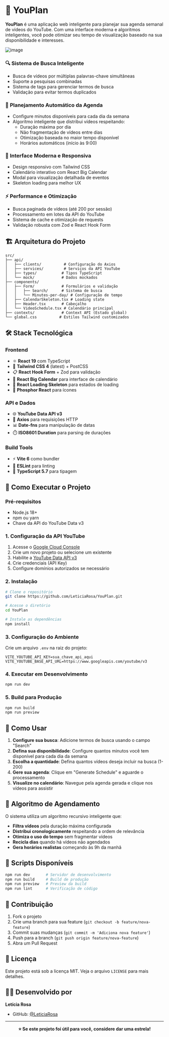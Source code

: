 # 🎥 YouPlan

**YouPlan** é uma aplicação web inteligente para planejar sua agenda semanal de vídeos do YouTube. Com uma interface moderna e algoritmos inteligentes, você pode otimizar seu tempo de visualização baseado na sua disponibilidade e interesses.

![image](https://github.com/user-attachments/assets/be08c76e-2334-4539-816e-88f625e72fe1)

### 🔍 **Sistema de Busca Inteligente**

- Busca de vídeos por múltiplas palavras-chave simultâneas
- Suporte a pesquisas combinadas
- Sistema de tags para gerenciar termos de busca
- Validação para evitar termos duplicados

### 📅 **Planejamento Automático da Agenda**

- Configure minutos disponíveis para cada dia da semana
- Algoritmo inteligente que distribui vídeos respeitando:
  - Duração máxima por dia
  - Não fragmentação de vídeos entre dias
  - Otimização baseada no maior tempo disponível
  - Horários automáticos (início às 9:00)

### 🎯 **Interface Moderna e Responsiva**

- Design responsivo com Tailwind CSS
- Calendário interativo com React Big Calendar
- Modal para visualização detalhada de eventos
- Skeleton loading para melhor UX

### ⚡ **Performance e Otimização**

- Busca paginada de vídeos (até 200 por sessão)
- Processamento em lotes da API do YouTube
- Sistema de cache e otimização de requests
- Validação robusta com Zod e React Hook Form

## 🏗️ Arquitetura do Projeto

```
src/
├── api/
│   ├── clients/          # Configuração do Axios
│   ├── services/         # Serviços da API YouTube
│   ├── types/           # Tipos TypeScript
│   └── mock/            # Dados mockados
├── components/
│   ├── Form/            # Formulários e validação
│   │   ├── Search/      # Sistema de busca
│   │   └── Minutes-per-day/ # Configuração de tempo
│   ├── CalendarSkeleton.tsx # Loading state
│   ├── Header.tsx       # Cabeçalho
│   └── VideoSchedule.tsx # Calendário principal
├── contexts/            # Context API (Estado global)
└── global.css          # Estilos Tailwind customizados
```

## 🛠️ Stack Tecnológica

### **Frontend**

- ⚛️ **React 19** com TypeScript
- 🎨 **Tailwind CSS 4** (latest) + PostCSS
- 📋 **React Hook Form** + Zod para validação
- 📅 **React Big Calendar** para interface de calendário
- 🔄 **React Loading Skeleton** para estados de loading
- 🎯 **Phosphor React** para ícones

### **API e Dados**

- 🌐 **YouTube Data API v3**
- 📡 **Axios** para requisições HTTP
- 📊 **Date-fns** para manipulação de datas
- ⏱️ **ISO8601 Duration** para parsing de durações

### **Build Tools**

- ⚡ **Vite 6** como bundler
- 📝 **ESLint** para linting
- 🔧 **TypeScript 5.7** para tipagem

## 🚀 Como Executar o Projeto

### **Pré-requisitos**

- Node.js 18+
- npm ou yarn
- Chave da API do YouTube Data v3

### **1. Configuração da API YouTube**

1. Acesse o [Google Cloud Console](https://console.cloud.google.com/)
2. Crie um novo projeto ou selecione um existente
3. Habilite a [YouTube Data API v3](https://console.cloud.google.com/apis/library/youtube.googleapis.com)
4. Crie credenciais (API Key)
5. Configure domínios autorizados se necessário

### **2. Instalação**

```bash
# Clone o repositório
git clone https://github.com/LeticiaRosa/YouPlan.git

# Acesse o diretório
cd YouPlan

# Instale as dependências
npm install
```

### **3. Configuração do Ambiente**

Crie um arquivo `.env` na raiz do projeto:

```env
VITE_YOUTUBE_API_KEY=sua_chave_api_aqui
VITE_YOUTUBE_BASE_API_URL=https://www.googleapis.com/youtube/v3
```

### **4. Executar em Desenvolvimento**

```bash
npm run dev
```

### **5. Build para Produção**

```bash
npm run build
npm run preview
```

## 📖 Como Usar

1. **Configure sua busca**: Adicione termos de busca usando o campo "Search"
2. **Defina sua disponibilidade**: Configure quantos minutos você tem disponível para cada dia da semana
3. **Escolha a quantidade**: Defina quantos vídeos deseja incluir na busca (1-200)
4. **Gere sua agenda**: Clique em "Generate Schedule" e aguarde o processamento
5. **Visualize no calendário**: Navegue pela agenda gerada e clique nos vídeos para assistir

## 🎯 Algoritmo de Agendamento

O sistema utiliza um algoritmo recursivo inteligente que:

- **Filtra vídeos** pela duração máxima configurada
- **Distribui cronologicamente** respeitando a ordem de relevância
- **Otimiza o uso do tempo** sem fragmentar vídeos
- **Recicla dias** quando há vídeos não agendados
- **Gera horários realistas** começando às 9h da manhã

## 🔧 Scripts Disponíveis

```bash
npm run dev       # Servidor de desenvolvimento
npm run build     # Build de produção
npm run preview   # Preview da build
npm run lint      # Verificação de código
```

## 🤝 Contribuição

1. Fork o projeto
2. Crie uma branch para sua feature (`git checkout -b feature/nova-feature`)
3. Commit suas mudanças (`git commit -m 'Adiciona nova feature'`)
4. Push para a branch (`git push origin feature/nova-feature`)
5. Abra um Pull Request

## 📄 Licença

Este projeto está sob a licença MIT. Veja o arquivo `LICENSE` para mais detalhes.

## 👨‍💻 Desenvolvido por

**Letícia Rosa**

- GitHub: [@LeticiaRosa](https://github.com/LeticiaRosa)

---

<div align="center">

**⭐ Se este projeto foi útil para você, considere dar uma estrela!**

</div>
